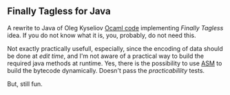 ## Finally Tagless for Java

A rewrite to Java of Oleg Kyseliov [Ocaml code](http://okmij.org/ftp/tagless-final/course/final_mod.ml) implementing _Finally Tagless_ idea. If you do not know what it is, you, probably, do not need this.

Not exactly practically usefull, especially, since the encoding of data should be done at _edit time_, and I'm not aware of a practical way to build the required java methods at runtime. Yes, there is the possibility to use [ASM](http://asm.ow2.org/) to build the bytecode dynamically. Doesn't pass the _practicabillity_ tests.

But, still fun.
